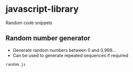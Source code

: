# javascript-library
Random code snippets

## Random number generator
- Generate random numbers between 0 and 0.999... 
- Can be used to generate repeated sequences if required

```random.js```
